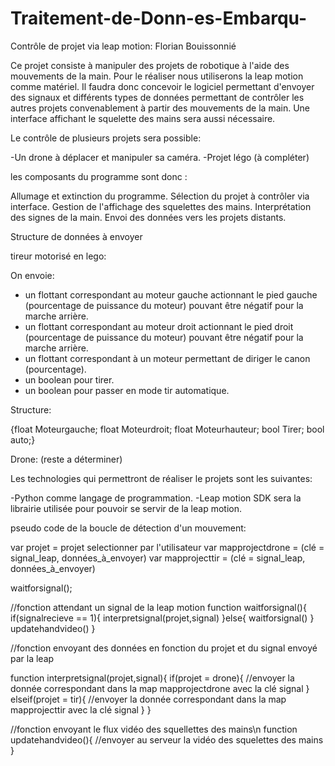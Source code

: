 # Traitement-de-Donn-es-Embarqu-

Contrôle de projet via leap motion:             Florian Bouissonnié

Ce projet consiste à manipuler des projets de robotique à l'aide des mouvements de la main.
Pour le réaliser nous utiliserons la leap motion comme matériel.
Il faudra donc concevoir le logiciel permettant d'envoyer des signaux et différents types de données permettant
de contrôler les autres projets convenablement à partir des mouvements de la main.
Une interface affichant le squelette des mains sera aussi nécessaire.

Le contrôle de plusieurs projets sera possible:

-Un drone à déplacer et manipuler sa caméra.
-Projet légo (à compléter)

les composants du programme sont donc :

Allumage et extinction du programme.
Sélection du projet à contrôler via interface.
Gestion de l'affichage des squelettes des mains.
Interprétation des signes de la main.
Envoi des données vers les projets distants.


Structure de données à envoyer

tireur motorisé en lego:

On envoie: 
- un flottant correspondant au moteur gauche actionnant le pied gauche (pourcentage de puissance du moteur) pouvant être négatif pour la marche arrière.
- un flottant correspondant au moteur droit actionnant le pied droit (pourcentage de puissance du moteur) pouvant être négatif pour la marche arrière.
- un flottant correspondant à un moteur permettant de diriger le canon (pourcentage).
- un boolean pour tirer.
- un boolean pour passer en mode tir automatique.

Structure:

{float Moteurgauche;
 float Moteurdroit;
 float Moteurhauteur;
 bool Tirer;
 bool auto;}


 Drone: (reste a déterminer)


Les technologies qui permettront de réaliser le projets sont les suivantes:

-Python comme langage de programmation.
-Leap motion SDK sera la librairie utilisée pour pouvoir se servir de la leap motion.


pseudo code de la boucle de détection d'un mouvement:

var projet = projet selectionner par l'utilisateur
var mapprojectdrone = (clé = signal_leap, données_à_envoyer)
var mapprojecttir = (clé = signal_leap, données_à_envoyer)

waitforsignal();

//fonction attendant un signal de la leap motion
function waitforsignal(){
    if(signalrecieve == 1){
        interpretsignal(projet,signal)
    }else{
        waitforsignal()
    }
    updatehandvideo()
}

//fonction envoyant des données en fonction du projet et du signal envoyé par la leap

function interpretsignal(projet,signal){
    if(projet = drone){
        //envoyer la donnée correspondant dans la map mapprojectdrone avec la clé signal
    }
    elseif(projet = tir){
        //envoyer la donnée correspondant dans la map mapprojecttir avec la clé signal
    }
}

//fonction envoyant le flux vidéo des squellettes des mains\n
function updatehandvideo(){
    //envoyer au serveur la vidéo des squelettes des mains
}
